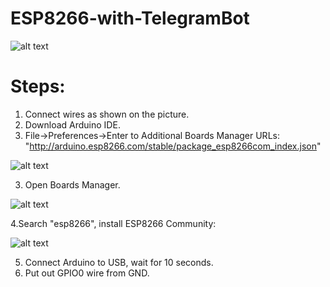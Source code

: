 # ESP8266-with-TelegramBot
![alt text](https://www.elec-cafe.com/wp-content/uploads/2015/09/ESP8266-ESP-01-Firmware-Update_Elec-Cafe.png)

# Steps:
1. Connect wires as shown on the picture.
2. Download Arduino IDE.
3. File->Preferences->Enter to Additional Boards Manager URLs: "http://arduino.esp8266.com/stable/package_esp8266com_index.json"

![alt text](https://cdn.sparkfun.com/assets/learn_tutorials/3/6/5/arduino-board-manager-link.png)

3. Open Boards Manager.

![alt text](https://cdn.sparkfun.com/assets/learn_tutorials/3/7/9/arduino_board_manager.png)

4.Search "esp8266", install ESP8266 Community:

![alt text](https://cdn.sparkfun.com/assets/learn_tutorials/3/6/5/arduino-board-install.png)

5. Connect Arduino to USB, wait for 10 seconds.
6. Put out GPIO0 wire from GND.
